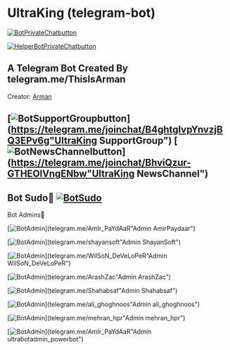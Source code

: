 UltraKing (telegram-bot)
============

[![BotPrivateChatbutton](https://img.shields.io/badge/�UltraKing-PrivateChat-purple.svg)](telegram.me/UltraKing "UltraKing PrivateChat")

[![HelperBotPrivateChatbutton](https://img.shields.io/badge/UltraKingHelper-PrivateChat-ff69b4.svg)](telegram.me/UltraKingHelper "UltraKingHelper PrivateChat")

A Telegram Bot Created By telegram.me/ThisIsArman  
------------
Creator: [Arman](telegram.me/ThisIsArman)

[![BotSupportGroupbutton](https://img.shields.io/badge/UltraKing-SupportGroup-yellow.svg)](https://telegram.me/joinchat/B4ghtgIvpYnvzjBQ3EPv6g"UltraKing SupportGroup")
[![BotNewsChannelbutton](https://img.shields.io/badge/UltraKing-NewsChannel-ff69b4.svg)](https://telegram.me/joinchat/BhviQzur-GTHEOlVngENbw"UltraKing NewsChannel")
------------
Bot Sudo🔽
[![BotSudo](https://img.shields.io/badge/Bot-Sudo-yellow.svg)](telegram.me/ThisIsArman"BotSudo")
------------
Bot Admins🔽

[![BotAdmin](https://img.shields.io/badge/Admin-AmirPaydaar-Brightgreen.svg)](telegram.me/AmIr_PaYdAaR"Admin AmirPaydaar")

[![BotAdmin](https://img.shields.io/badge/Admin-ShayanSoft-green.svg)](telegram.me/shayansoft"Admin ShayanSoft")

[![BotAdmin](https://img.shields.io/badge/Admin-WilSoN_DeVeLoPeR-yellowgreen.svg)](telegram.me/WilSoN_DeVeLoPeR"Admin WilSoN_DeVeLoPeR")

[![BotAdmin](https://img.shields.io/badge/Admin-ArashZac-yellow.svg)](telegram.me/ArashZac"Admin ArashZac")

[![BotAdmin](https://img.shields.io/badge/Admin-Shahabsaf-Orange.svg)](telegram.me/Shahabsaf"Admin Shahabsaf")

[![BotAdmin](https://img.shields.io/badge/Admin-ali_ghoghnoos-red.svg)](telegram.me/ali_ghoghnoos"Admin ali_ghoghnoos")

[![BotAdmin](https://img.shields.io/badge/Admin-mehran_hpr-lightgray.svg)](telegram.me/mehran_hpr"Admin mehran_hpr")

[![BotAdmin](https://img.shields.io/badge/Admin-ultrabotadmin_powerbot-Blue.svg)](telegram.me/AmIr_PaYdAaR"Admin ultrabotadmin_powerbot")
